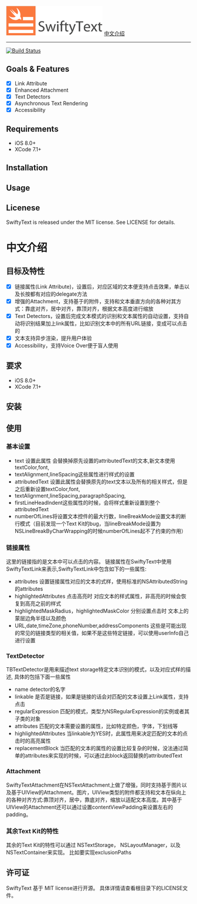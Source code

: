 <img src="/Assets/swifty-text-logo.png" height="80"> <a href="#中文介绍">中文介绍</a>

----

[![Build Status](https://travis-ci.org/kejinlu/SwiftyText.svg?branch=master)](https://travis-ci.org/kejinlu/SwiftyText)
## Goals & Features
- [x] Link Attribute
- [x] Enhanced Attachment
- [x] Text Detectors
- [x] Asynchronous Text Rendering
- [x] Accessibility

## Requirements
- iOS 8.0+
- XCode 7.1+

## Installation

## Usage

## Licenese
SwiftyText is released under the MIT license. See LICENSE for details.

# 中文介绍

## 目标及特性
- [x] 链接属性(Link Attribute)，设置后，对应区域的文本便支持点击效果，单击以及长按都有对应的delegate方法
- [x] 增强的Attachment，支持基于的附件，支持和文本垂直方向的各种对其方式：靠底对齐，居中对齐，靠顶对齐，根据文本高度进行缩放
- [x] Text Detectors，设置后完成文本模式的识别和文本属性的自动设置，支持自动将识别结果加上link属性，比如识别文本中的所有URL链接，变成可以点击的
- [x] 文本支持异步渲染，提升用户体验
- [x] Accessibility，支持Voice Over便于盲人使用

## 要求
- iOS 8.0+
- XCode 7.1+

## 安装

## 使用

### 基本设置
- text 设置此属性 会替换掉原先设置的attributedText的文本,新文本使用textColor,font,
- textAlignment,lineSpacing这些属性进行样式的设置
- attributedText 设置此属性会替换原先的text文本以及所有的相关样式，但是之后重新设置textColor,font,
- textAlignment,lineSpacing,paragraphSpacing,
- firstLineHeadIndent这些属性的时候，会将样式重新设置到整个attributedText
- numberOfLines将设置文本控件的最大行数，lineBreakMode设置文本的断行模式（目前发现一个Text Kit的bug，当lineBreakMode设置为NSLineBreakByCharWrapping的时候numberOfLines起不了约束的作用）

### 链接属性
这里的链接指的是文本中可以点击的内容。
链接属性在SwiftyText中使用 SwiftyTextLink来表示,SwiftyTextLink中包含如下的一些属性:
- attributes 设置链接属性对应的文本的式样，使用标准的NSAttributedString的attributes
- highlightedAttributes 点击高亮时 对应文本的样式属性，非高亮的时候会恢复到高亮之前的样式
- highlightedMaskRadius，highlightedMaskColor 分别设置点击时 文本上的蒙层边角半径以及颜色
- URL,date,timeZone,phoneNumber,addressComponents 这些是可能出现的常见的链接类型的相关值，如果不是这些特定链接，可以使用userInfo自己进行设置

### TextDetector
TBTextDetector是用来描述text storage特定文本识别的模式，以及对应式样的描述, 具体的包括下面一些属性

- name detector的名字
- linkable 是否是链接，如果是链接的话会对匹配的文本设置上Link属性，支持点击
- regularExpression 匹配的模式，类型为NSRegularExpression的实例或者其子类的对象
- attributes 匹配的文本需要设置的属性，比如特定颜色，字体，下划线等
- highlightedAttributes 当linkable为YES时，此属性用来决定匹配的文本的点击时的高亮属性
- replacementBlock 当匹配的文本的属性的设置比较复杂的时候，没法通过简单的attributes来实现的时候，可以通过此block返回替换的attributedText

### Attachment
SwiftyTextAttachment在NSTextAttachment上做了增强，同时支持基于图片以及基于UIView的Attachment。图片，UIView类型的附件都支持和文本在纵向上的各种对齐方式:靠顶对齐，居中，靠底对齐，缩放以适配文本高度。其中基于UIView的Attachment还可以通过设置contentViewPadding来设置左右的padding。

### 其余Text Kit的特性
其余的Text Kit的特性可以通过 NSTextStorage， NSLayoutManager，以及NSTextContainer来实现。 比如要实现exclusionPaths

## 许可证
SwiftyText 基于 MIT license进行开源。 具体详情请查看根目录下的LICENSE文件。

